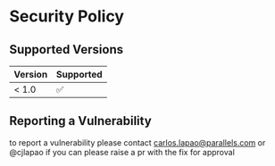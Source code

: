 # Security Policy

## Supported Versions

| Version | Supported          |
| ------- | ------------------ |
| < 1.0   | :white_check_mark: |

## Reporting a Vulnerability

to report a vulnerability please contact
[carlos.lapao@parallels.com](carlos.lapao@parallels.com) or
@cjlapao if you can please raise a pr with the fix for approval
